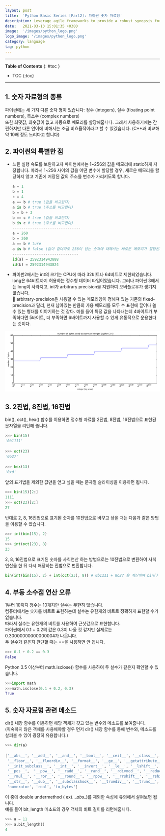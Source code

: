 ```yaml
---
layout: post
title:  'Python Basic Series [Part2]: 파이썬 숫자 자료형'
description: Leverage agile frameworks to provide a robust synopsis for high level overviews. Iterative a...
date:   2021-03-13 15:01:35 +0300
image:  '/images/python_logo.png'
logo_image: '/images/python_logo.png'
category: language
tag: python
---
```


---
**Table of Contents**
{: #toc }
*  TOC
{:toc}

---

## 1. 숫자 자료형의 종류

파이썬에는 세 가지 다른 숫자 형이 있습니다: 정수 (integers), 실수 (floating point numbers), 복소수 (complex numbers)  
또한 최댓값, 최솟값이 없고 자동으로 메모리를 할당해줍니다. 그래서 사용하기에는 간편하지만 다른 언어에 비해서는 조금 비효율적이라고 할 수 있겠습니다. 
(C++과 비교해 약 10배 정도 느리다고 합니다)

## 2. 파이썬의 특별한 점

* 느린 실행 속도를 보완하고자 파이썬에서는 1~256의 값을 메모리에 static하게 저장합니다. 따라서 1~256 사이의 값을 어떤 변수에 할당할 경우, 새로운 메모리를 할당하지 않고 기존에 저장된 값의 주소를 변수가 가리키도록 합니다.    

  ```python
  a = 1
  b = 1
  c = 4
  a == b # true (값을 비교한다)
  a is b # true (주소를 비교한다)
  b = b + 3
  b == c # true (값을 비교한다)
  b is c # true (주소를 비교한다)
  -------------------------------
  a = 260
  b = 260
  a == b # ture
  a is b # false (값이 같더라도 256이 넘는 숫자에 대해서는 새로운 메모리가 할당된다)
  ------------------------------
  id(a) = 2592314943888
  id(b) = 2592314943824
  ```  

* 파이썬2에서는 int의 크기는 CPU에 따라 32비트나 64비트로 제한되었습니다. long은 64비트까지 허용하는 정수형 데이터 타입이었습니다. 그러나 파이썬 3에서는 long이 사라지고, int가 arbitrary precision을 지원하여 오버플로우가 생기지 않습니다.  
🔔 arbitrary-precision은 사용할 수 있는 메모리양이 정해져 있는 기존의 fixed-precision과 달리, 현재 남아있는 만큼의 가용 메모리를 모두 수 표현에 끌어다 쓸 수 있는 형태를 이야기하는 것 같다. 예를 들어 특정 값을 나타내는데 4바이트가 부족하다면 5바이트, 더 부족하면 6바이트까지 사용할 수 있게 유동적으로 운용한다는 것이다. 

![](/images/number_2.png)

## 3. 2진법, 8진법, 16진법

bin(), oct(), hex() 함수를 이용하면 정수형 자료를 2진법, 8진법, 16진법으로 표현된 문자열을 리턴해 줍니다.
```python
>>> bin(15)
'0b1111'

>>> oct(23)
'0o27'

>>> hex(13)
'0xd'
```
앞의 표기법을 제외한 값만을 얻고 싶을 때는 문자열 슬라이싱을 이용하면 됩니다.
```python
>>> bin(15)[2:]
1111
>>> oct(23)[2:]
27
```
반대로 2, 8, 16진법으로 표기된 숫자를 10진법으로 바꾸고 싶을 때는 다음과 같은 방법을 이용할 수 있습니다.
```python
>>> int(bin(15), 2)
15
>>> int(oct(23), 8)
23
```
2, 8, 16진법으로 표기된 숫자를 사칙연산 하는 방법으로는 10진법으로 변환하여 사칙연산을 한 뒤 다시 해당하는 진법으로 변환합니다.
```python
bin(int(bin(15), 2) + int(oct(23), 8)) # 0b1111 + 0o27 을 계산하여 bin() 으로 감싸 결과를 2진법으로 변환한다
```
## 4. 부동 소수점 연산 오류
1부터 10까지 정수는 10개지만 실수는 무한히 많습니다.  
컴퓨터에서는 숫자를 비트로 표현하는데 실수는 유한개의 비트로 정확하게 표현할 수가 없습니다.  
따라서 실수는 유한개의 비트를 사용하여 근삿값으로 표현합니다.  
파이썬에서 0.1 + 0.2의 값은 0.3이 나올 것 같지만 실제로는 0.30000000000000004가 나옵니다.  
두 실수가 같은지 판단할 때는 ==을 사용하면 안 됩니다. 
```python
>>> 0.1 + 0.2 == 0.3
False
```
Python 3.5 이상부터 math.isclose() 함수를 사용하여 두 실수가 같은지 확인할 수 있습니다.
```python
>>>import math
>>>math.isclose(0.1 + 0.2, 0.3)
True
```

## 5. 숫자 자료형 관련 메소드

dir() 내장 함수를 이용하면 해당 객체가 갖고 있는 변수와 메소드를 보여줍니다.  
(익숙하지 않은 객체를 사용해야할 경우 먼저 dir() 내장 함수를 통해 변수와, 메소드를 살펴볼 수 있어 굉장히 유용합니다.)  
```python
>>> dir(a)

['__abs__', '__add__', '__and__', '__bool__', '__ceil__', '__class__', '__delattr__', '__dir__', '__divmod__', '__doc__',  '__eq__', '__float__',  
 '__floor__', '__floordiv__', '__format__', '__ge__', '__getattribute__', '__getnewargs__', '__gt__', '__hash__', '__index__', '__init__',  
 '__init_subclass__', '__int__', '__invert__', '__le__', '__lshift__', '__lt__', '__mod__', '__mul__', '__ne__', '__neg__', '__new__', '__or__',  
 '__pos__',  '__pow__', '__radd__', '__rand__', '__rdivmod__', '__reduce__', '__reduce_ex__', '__repr__', '__rfloordiv__', '__rlshift__', '__rmod__',  
 '__rmul__', '__ror__', '__round__', '__rpow__', '__rrshift__', '__rshift__', '__rsub__', '__rtruediv__', '__rxor__', '__setattr__', '__sizeof__',  
 '__str__', '__sub__', '__subclasshook__', '__truediv__', '__trunc__', '__xor__', 'bit_length', 'conjugate', 'denominator', 'from_bytes', 'imag',  
 'numerator', 'real', 'to_bytes']
```

이 중에 double undermethod ( ex). \__abs__)를 제외한 속성에 유의해서 살펴보면 됩니다.  
예를 들어 bit_length 메소드의 경우 객체의 비트 길이를 리턴해줍니다.
```python
>>> a = 11
>>> a.bit_length()
4
```


